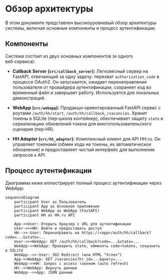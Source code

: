 # Обзор архитектуры

В этом документе представлен высокоуровневый обзор архитектуры системы, включая основные компоненты и процесс аутентификации.

## Компоненты

Система состоит из двух основных компонентов (и одного веб‑сервиса):

- **Callback Server (`src/callback_server`):** Легковесный сервер на FastAPI, отвечающий за одну задачу: перехват `authorization_code` в процессе OAuth2. Он запускается, ожидает перенаправления пользователя от провайдера аутентификации, сохраняет код во временный файл и завершает работу. Используется для локальных демонстраций.

- **WebApp (`src/webapp`):** Продакшн‑ориентированный FastAPI сервис с роутами `/auth/hh/start`, `/auth/hh/callback`, `/vacancies`. Хранит токены в SQLite (пер‑школа контейнер), обеспечивает защиту `state` и сериализацию обновлений токена для многопользовательского сценария (пер‑HR).

- **HH Adapter (`src/hh_adapter`):** Комплексный клиент для API HH.ru. Он управляет токенами (обмен кода на токены, их автоматическое обновление) и предоставляет чистый интерфейс для выполнения запросов к API.

## Процесс аутентификации

Диаграмма ниже иллюстрирует полный процесс аутентификации через WebApp:

```mermaid
sequenceDiagram
    participant User as Пользователь
    participant App as Основное приложение
    participant WebApp as WebApp (FastAPI)
    participant HH as HH.ru API

    App->>User: Открыть браузер с URL для аутентификации
    User->>+HH: Войти и предоставить доступ
    HH-->>-User: Перенаправить на https://<app>/auth/hh/callback?code=...&state=...
    User->>+WebApp: GET /auth/hh/callback?code=...&state=...
    WebApp->>WebApp: Проверить state, обменять code→tokens, сохранить в SQLite
    WebApp-->>-User: 302 Redirect (или HTML "Успех")
    App->>WebApp: GET /vacancies?hr_id=...&query=...
    WebApp->>HH: Запрос c access токеном (auto refresh)
    HH-->>WebApp: Вернуть данные
    WebApp-->>App: JSON данные
```
